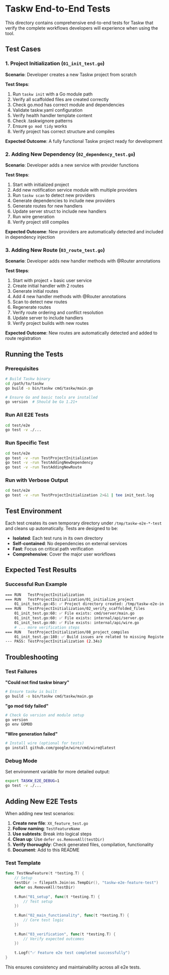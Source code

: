 # Taskw End-to-End Tests

This directory contains comprehensive end-to-end tests for Taskw that verify the complete workflows developers will experience when using the tool.

## Test Cases

### 1. Project Initialization (`01_init_test.go`)
**Scenario**: Developer creates a new Taskw project from scratch

**Test Steps**:
1. Run `taskw init` with a Go module path
2. Verify all scaffolded files are created correctly
3. Check go.mod has correct module and dependencies  
4. Validate taskw.yaml configuration
5. Verify health handler template content
6. Check .taskwignore patterns
7. Ensure `go mod tidy` works
8. Verify project has correct structure and compiles

**Expected Outcome**: A fully functional Taskw project ready for development

### 2. Adding New Dependency (`02_dependency_test.go`)
**Scenario**: Developer adds a new service with provider functions

**Test Steps**:
1. Start with initialized project
2. Add new notification service module with multiple providers
3. Run `taskw scan` to detect new providers
4. Generate dependencies to include new providers
5. Generate routes for new handlers
6. Update server struct to include new handlers
7. Run wire generation
8. Verify project still compiles

**Expected Outcome**: New providers are automatically detected and included in dependency injection

### 3. Adding New Route (`03_route_test.go`) 
**Scenario**: Developer adds new handler methods with @Router annotations

**Test Steps**:
1. Start with project + basic user service
2. Create initial handler with 2 routes
3. Generate initial routes
4. Add 4 new handler methods with @Router annotations
5. Scan to detect new routes
6. Regenerate routes
7. Verify route ordering and conflict resolution
8. Update server to include handlers
9. Verify project builds with new routes

**Expected Outcome**: New routes are automatically detected and added to route registration

## Running the Tests

### Prerequisites
```bash
# Build Taskw binary
cd /path/to/taskw
go build -o bin/taskw cmd/taskw/main.go

# Ensure Go and basic tools are installed
go version  # Should be Go 1.21+
```

### Run All E2E Tests
```bash
cd test/e2e
go test -v ./...
```

### Run Specific Test
```bash
cd test/e2e
go test -v -run TestProjectInitialization
go test -v -run TestAddingNewDependency  
go test -v -run TestAddingNewRoute
```

### Run with Verbose Output
```bash
cd test/e2e
go test -v -run TestProjectInitialization 2>&1 | tee init_test.log
```

## Test Environment

Each test creates its own temporary directory under `/tmp/taskw-e2e-*-test` and cleans up automatically. Tests are designed to be:

- **Isolated**: Each test runs in its own directory
- **Self-contained**: No dependencies on external services
- **Fast**: Focus on critical path verification
- **Comprehensive**: Cover the major user workflows

## Expected Test Results

### Successful Run Example
```bash
=== RUN   TestProjectInitialization
=== RUN   TestProjectInitialization/01_initialize_project
    01_init_test.go:45: ✅ Project directory created: /tmp/taskw-e2e-init-test/e2e-init-project
=== RUN   TestProjectInitialization/02_verify_scaffolded_files
    01_init_test.go:60: ✅ File exists: cmd/server/main.go
    01_init_test.go:60: ✅ File exists: internal/api/server.go
    01_init_test.go:60: ✅ File exists: internal/api/wire.go
    # ... more verification steps
=== RUN   TestProjectInitialization/08_project_compiles
    01_init_test.go:180: ✅ Build issues are related to missing RegisterRoutes method (expected)
--- PASS: TestProjectInitialization (2.34s)
```

## Troubleshooting

### Test Failures

**"Could not find taskw binary"**
```bash
# Ensure taskw is built
go build -o bin/taskw cmd/taskw/main.go
```

**"go mod tidy failed"**
```bash
# Check Go version and module setup
go version
go env GOMOD
```

**"Wire generation failed"**
```bash
# Install wire (optional for tests)
go install github.com/google/wire/cmd/wire@latest
```

### Debug Mode
Set environment variable for more detailed output:
```bash
export TASKW_E2E_DEBUG=1
go test -v ./...
```

## Adding New E2E Tests

When adding new test scenarios:

1. **Create new file**: `XX_feature_test.go`
2. **Follow naming**: `TestFeatureName` 
3. **Use subtests**: Break into logical steps
4. **Clean up**: Use `defer os.RemoveAll(testDir)`
5. **Verify thoroughly**: Check generated files, compilation, functionality
6. **Document**: Add to this README

### Test Template
```go
func TestNewFeature(t *testing.T) {
    // Setup
    testDir := filepath.Join(os.TempDir(), "taskw-e2e-feature-test")
    defer os.RemoveAll(testDir)
    
    t.Run("01_setup", func(t *testing.T) {
        // Test setup
    })
    
    t.Run("02_main_functionality", func(t *testing.T) {
        // Core test logic
    })
    
    t.Run("03_verification", func(t *testing.T) {
        // Verify expected outcomes
    })
    
    t.Logf("✅ Feature e2e test completed successfully")
}
```

This ensures consistency and maintainability across all e2e tests.
